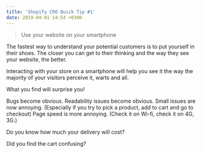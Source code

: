 ```yaml
---
title: 'Shopify CRO Quick Tip #1'
date: 2019-04-01 14:54 +0300
---
```


> Use your website on your smartphone

The fastest way to understand your potential customers is to put yourself in their shoes. The closer you can get to their thinking and the way they see your website, the better.

Interacting with your store on a smartphone will help you see it the way the majority of your visitors perceive it, warts and all. 

What you find will surprise you!

Bugs become obvious. 
Readability issues become obvious. 
Small issues are now annoying. (Especially if you try to pick a product, add to cart and go to checkout)
Page speed is more annoying. (Check it on Wi-fi, check it on 4G, 3G.) 

Do you know how much your delivery will cost?

Did you find the cart confusing? 



